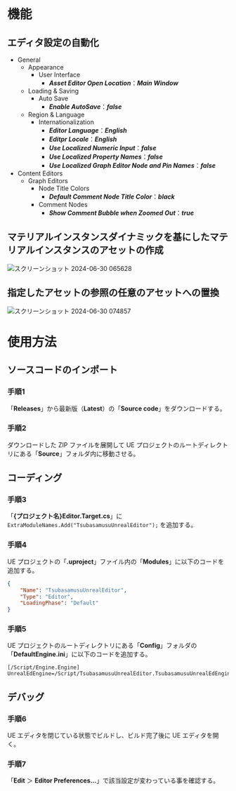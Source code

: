 # 機能
## エディタ設定の自動化
- General
	- Appearance
		- User Interface
			- **_Asset Editor Open Location_**：**_Main Window_**
	- Loading & Saving
		- Auto Save
			- **_Enable AutoSave_**：**_false_**
	- Region & Language
		- Internationalization
			- **_Editor Language_**：**_English_**
			- **_Editpr Locale_**：**_English_**
			- **_Use Localized Numeric Input_**：**_false_**
			- **_Use Localized Property Names_**：**_false_**
			- **_Use Localized Graph Editor Node and Pin Names_**：**_false_**
- Content Editors
	- Graph Editors
		- Node Title Colors
			- **_Default Comment Node Title Color_**：**_black_**
		- Comment Nodes
			- **_Show Comment Bubble when Zoomed Out_**：**_true_**
## マテリアルインスタンスダイナミックを基にしたマテリアルインスタンスのアセットの作成
![スクリーンショット 2024-06-30 065628](https://github.com/tsubasamusu/TsubasamusuUnrealEditor/assets/106749709/5f5ce97f-a6e6-4e6e-91f3-ac9bd0165a89)
## 指定したアセットの参照の任意のアセットへの置換
![スクリーンショット 2024-06-30 074857](https://github.com/tsubasamusu/TsubasamusuUnrealEditor/assets/106749709/1a6f1fd2-905b-4b03-a014-0d7737a3bf10)
# 使用方法
## ソースコードのインポート
### 手順1
「**Releases**」から最新版（**Latest**）の「**Source code**」をダウンロードする。
### 手順2
ダウンロードした ZIP ファイルを展開して UE プロジェクトのルートディレクトリにある「**Source**」フォルダ内に移動させる。
## コーディング
### 手順3
「**{プロジェクト名}Editor.Target.cs**」に ``ExtraModuleNames.Add("TsubasamusuUnrealEditor");`` を追加する。
### 手順4
UE プロジェクトの「**.uproject**」ファイル内の「**Modules**」に以下のコードを追加する。
```json
{
	"Name": "TsubasamusuUnrealEditor",
	"Type": "Editor",
	"LoadingPhase": "Default"
}
```
### 手順5
UE プロジェクトのルートディレクトリにある「**Config**」フォルダの「**DefaultEngine.ini**」に以下のコードを追加する。
```
[/Script/Engine.Engine]
UnrealEdEngine=/Script/TsubasamusuUnrealEditor.TsubasamusuUnrealEdEngine
```
## デバッグ
### 手順6
UE エディタを閉じている状態でビルドし、ビルド完了後に UE エディタを開く。
### 手順7
「**Edit** ＞ **Editor Preferences...**」で該当設定が変わっている事を確認する。
